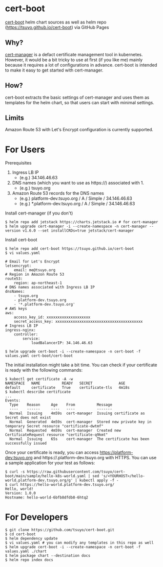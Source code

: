 # cert-boot
[cert-boot](https://github.com/tsuyo/cert-boot) helm chart sources as well as helm repo (https://tsuyo.github.io/cert-boot) via GitHub Pages

## Why?
[cert-manager](https://cert-manager.io/) is a defact certificate management tool in kubernetes.
However, it would be a bit tricky to use at first (if you like me) mainly because it requires a lot of configurations in advance.
cert-boot is intended to make it easy to get started with cert-manager.

## How?
cert-boot extracts the basic settings of cert-manager and uses them as templates for the helm chart, so that users can start with minimal settings.

## Limits
Amazon Route 53 with Let's Encrypt configuration is currently supported.

# For Users
Prerequisites
1. Ingress LB IP
    - (e.g.) 34.146.46.63
2. DNS names (which you want to use as https://) associated with 1.
    - (e.g.) tsuyo.org
3. Amazon Route 53 records for the DNS names
    - (e.g.) platform-dev.tsuyo.org / A / Simple / 34.146.46.63
    - (e.g.) *.platform-dev.tsuyo.org / A / Simple / 34.146.46.63

Install cert-manager (if you don't)
```
$ helm repo add jetstack https://charts.jetstack.io # for cert-manager
$ helm upgrade cert-manager -i --create-namespace -n cert-manager --version v1.6.0 --set installCRDs=true jetstack/cert-manager
```
Install cert-boot
```
$ helm repo add cert-boot https://tsuyo.github.io/cert-boot
$ vi values.yaml
```
```
# Email for Let's Encrypt
letsencrypt:
    email: me@tsuyo.org
# Region in Amazon Route 53
route53:
    region: ap-northeast-1
# DNS names associated with Ingress LB IP
dnsNames:
    - tsuyo.org
    - platform-dev.tsuyo.org
    - '*.platform-dev.tsuyo.org'
# AWS keys
aws:
    access_key_id: xxxxxxxxxxxxxxxxxxxx
    secret_access_key: xxxxxxxxxxxxxxxxxxxxxxxxxxxxxxxxxxxxxxxx
# Ingress LB IP
ingress-nginx:
    controller:
        service:
            loadBalancerIP: 34.146.46.63
```
```            
$ helm upgrade cert-boot -i --create-namespace -n cert-boot -f values.yaml cert-boot/cert-boot
```
The initial installation might take a bit time. You can check if your certificate is ready with the following commands:
```
$ kubectl get certificate -A -w
NAMESPACE   NAME          READY   SECRET            AGE
default     certificate   True    certificate-tls   4m18s
$ kubectl describe certificate
...
Events:
  Type    Reason     Age    From          Message
  ----    ------     ----   ----          -------
  Normal  Issuing    4m59s  cert-manager  Issuing certificate as Secret does not exist
  Normal  Generated  4m59s  cert-manager  Stored new private key in temporary Secret resource "certificate-dwtmf"
  Normal  Requested  4m59s  cert-manager  Created new CertificateRequest resource "certificate-q9kmt"
  Normal  Issuing    65s    cert-manager  The certificate has been successfully issued
```
Once your certificate is ready, you can access https://platform-dev.tsuyo.org and https://<subdomain>.platform-dev.tsuyo.org with HTTPS.
You can use a sample application for your test as follows:
```
$ curl -s https://raw.githubusercontent.com/tsuyo/cert-boot/main/sample/hello-k8s-world.yaml | sed 's/<YOURHOST>/hello-world.platform-dev.tsuyo.org/g' | kubectl apply -f -
$ curl https://hello-world.platform-dev.tsuyo.org/
Hello, world!
Version: 1.0.0
Hostname: hello-world-6bfb8dfdb8-6htq2
```

# For Developers
```
$ git clone https://github.com/tsuyo/cert-boot.git
$ cd cert-boot
$ helm dependency update
$ vi values.yaml # you can modify any templates in this repo as well
$ helm upgrade cert-boot -i --create-namespace -n cert-boot -f values.yaml ./chart
$ helm package chart --destination docs
$ helm repo index docs
```
